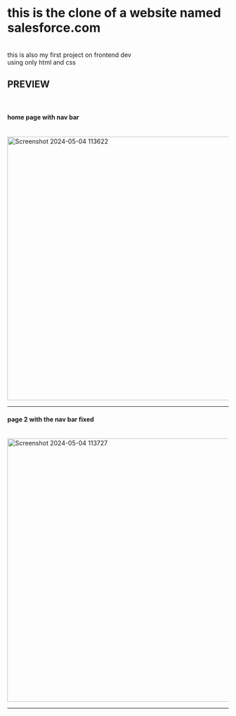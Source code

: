 # this is the clone of a website named salesforce.com
<br>
this is also my first project on frontend dev 
<br>
using only html and css
<br>
<h2>PREVIEW</h2>
<br>
<h4>home page with nav bar </h4>
<br>
<img width="600" alt="Screenshot 2024-05-04 113622" src="https://github.com/JoyyChakraborty/salesforce_clone/assets/168743097/56b16dbb-24d2-43f6-8864-8a3c30782e90">
<br><hr>
<h4>page 2 with the nav bar fixed </h4>
<br>
<img width="600" alt="Screenshot 2024-05-04 113727" src="https://github.com/JoyyChakraborty/salesforce_clone/assets/168743097/0ca331b1-6482-498d-997d-cd80e0d7d55b">
<hr>
